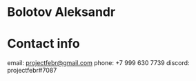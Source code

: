 
# Bolotov Aleksandr
# Contact  info 
email: projectfebr@gmail.com
phone: +7 999 630 7739
discord: projectfebr#7087
